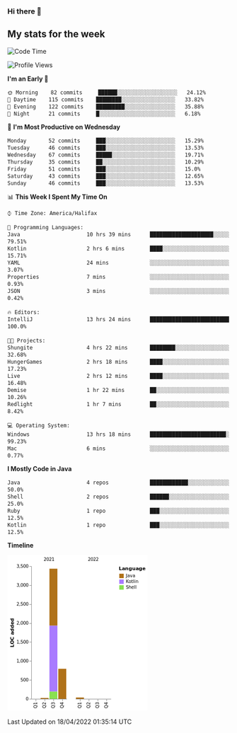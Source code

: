 ### Hi there 👋

## My stats for the week
<!--START_SECTION:waka-->
![Code Time](http://img.shields.io/badge/Code%20Time-181%20hrs%2051%20mins-blue)

![Profile Views](http://img.shields.io/badge/Profile%20Views-0-blue)

**I'm an Early 🐤** 

```text
🌞 Morning    82 commits     ██████░░░░░░░░░░░░░░░░░░░   24.12% 
🌆 Daytime    115 commits    ████████░░░░░░░░░░░░░░░░░   33.82% 
🌃 Evening    122 commits    █████████░░░░░░░░░░░░░░░░   35.88% 
🌙 Night      21 commits     █░░░░░░░░░░░░░░░░░░░░░░░░   6.18%

```
📅 **I'm Most Productive on Wednesday** 

```text
Monday       52 commits     ███░░░░░░░░░░░░░░░░░░░░░░   15.29% 
Tuesday      46 commits     ███░░░░░░░░░░░░░░░░░░░░░░   13.53% 
Wednesday    67 commits     █████░░░░░░░░░░░░░░░░░░░░   19.71% 
Thursday     35 commits     ██░░░░░░░░░░░░░░░░░░░░░░░   10.29% 
Friday       51 commits     ███░░░░░░░░░░░░░░░░░░░░░░   15.0% 
Saturday     43 commits     ███░░░░░░░░░░░░░░░░░░░░░░   12.65% 
Sunday       46 commits     ███░░░░░░░░░░░░░░░░░░░░░░   13.53%

```


📊 **This Week I Spent My Time On** 

```text
⌚︎ Time Zone: America/Halifax

💬 Programming Languages: 
Java                     10 hrs 39 mins      ████████████████████░░░░░   79.51% 
Kotlin                   2 hrs 6 mins        ████░░░░░░░░░░░░░░░░░░░░░   15.71% 
YAML                     24 mins             ░░░░░░░░░░░░░░░░░░░░░░░░░   3.07% 
Properties               7 mins              ░░░░░░░░░░░░░░░░░░░░░░░░░   0.93% 
JSON                     3 mins              ░░░░░░░░░░░░░░░░░░░░░░░░░   0.42%

🔥 Editors: 
IntelliJ                 13 hrs 24 mins      █████████████████████████   100.0%

🐱‍💻 Projects: 
Shungite                 4 hrs 22 mins       ████████░░░░░░░░░░░░░░░░░   32.68% 
HungerGames              2 hrs 18 mins       ████░░░░░░░░░░░░░░░░░░░░░   17.23% 
Live                     2 hrs 12 mins       ████░░░░░░░░░░░░░░░░░░░░░   16.48% 
Demise                   1 hr 22 mins        ██░░░░░░░░░░░░░░░░░░░░░░░   10.26% 
Redlight                 1 hr 7 mins         ██░░░░░░░░░░░░░░░░░░░░░░░   8.42%

💻 Operating System: 
Windows                  13 hrs 18 mins      ████████████████████████░   99.23% 
Mac                      6 mins              ░░░░░░░░░░░░░░░░░░░░░░░░░   0.77%

```

**I Mostly Code in Java** 

```text
Java                     4 repos             ████████████░░░░░░░░░░░░░   50.0% 
Shell                    2 repos             ██████░░░░░░░░░░░░░░░░░░░   25.0% 
Ruby                     1 repo              ███░░░░░░░░░░░░░░░░░░░░░░   12.5% 
Kotlin                   1 repo              ███░░░░░░░░░░░░░░░░░░░░░░   12.5%

```


**Timeline**

![Chart not found](https://raw.githubusercontent.com/lyndseyy/lyndseyy/main/charts/bar_graph.png) 


 Last Updated on 18/04/2022 01:35:14 UTC
<!--END_SECTION:waka-->